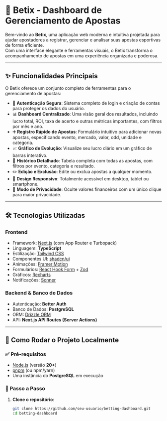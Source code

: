 # 🎲 Betix - Dashboard de Gerenciamento de Apostas

Bem-vindo ao **Betix**, uma aplicação web moderna e intuitiva projetada para ajudar apostadores a registrar, gerenciar e analisar suas apostas esportivas de forma eficiente.  
Com uma interface elegante e ferramentas visuais, o Betix transforma o acompanhamento de apostas em uma experiência organizada e poderosa.

---

## ✨ Funcionalidades Principais

O Betix oferece um conjunto completo de ferramentas para o gerenciamento de apostas:

- 🔐 **Autenticação Segura**: Sistema completo de login e criação de contas para proteger os dados do usuário.  
- 📊 **Dashboard Centralizado**: Uma visão geral dos resultados, incluindo lucro total, ROI, taxa de acerto e outras métricas importantes, com filtros por mês e ano.  
- ➕ **Registro Rápido de Apostas**: Formulário intuitivo para adicionar novas apostas, especificando evento, mercado, valor, odd, unidade e categoria.  
- 📈 **Gráfico de Evolução**: Visualize seu lucro diário em um gráfico de barras interativo.  
- 📜 **Histórico Detalhado**: Tabela completa com todas as apostas, com filtros por evento, categoria e resultado.  
- ✏️ **Edição e Exclusão**: Edite ou exclua apostas a qualquer momento.  
- 📱 **Design Responsivo**: Totalmente acessível em desktop, tablet ou smartphone.  
- 🙈 **Modo de Privacidade**: Oculte valores financeiros com um único clique para maior privacidade.  

---

## 🛠️ Tecnologias Utilizadas

### **Frontend**
- Framework: [Next.js](https://nextjs.org/) (com App Router e Turbopack)  
- Linguagem: **TypeScript**  
- Estilização: [Tailwind CSS](https://tailwindcss.com/)  
- Componentes UI: [shadcn/ui](https://ui.shadcn.com/)  
- Animações: [Framer Motion](https://www.framer.com/motion/)  
- Formulários: [React Hook Form](https://react-hook-form.com/) + [Zod](https://zod.dev/)  
- Gráficos: [Recharts](https://recharts.org/)  
- Notificações: [Sonner](https://sonner.emilkowal.ski/)  

### **Backend & Banco de Dados**
- Autenticação: **Better Auth**  
- Banco de Dados: **PostgreSQL**  
- ORM: [Drizzle ORM](https://orm.drizzle.team/)  
- API: **Next.js API Routes (Server Actions)**  

---

## 🚀 Como Rodar o Projeto Localmente

### ✅ Pré-requisitos
- [Node.js](https://nodejs.org/) (versão **20+**)  
- [pnpm](https://pnpm.io/) (ou npm/yarn)  
- Uma instância do **PostgreSQL** em execução  

### 📌 Passo a Passo

1. **Clone o repositório**:
   ```bash
   git clone https://github.com/seu-usuario/betting-dashboard.git
   cd betting-dashboard
